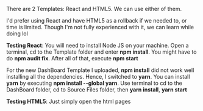  There are 2 Templates: React and HTML5. We can use either of them.
 
 I'd prefer using React and have HTML5 as a rollback if we needed to, or time is limited. Though I'm not fully experienced with it, we can learn while doing lol
 
 **Testing React**: You will need to install Node JS on your machine. Open a terminal, cd to the Template folder and enter **npm install**. You might have to do **npm audit fix**. After all of that, execute **npm start**
 
For the new DashBoard Template I uploaded, **npm install** did not work well installing all the dependencies. Hence, I switched to **yarn**. You can install **yarn** by executing **npm install --global yarn**. Use terminal to cd to the DashBoard folder, cd to Source Files folder, then **yarn install**, **yarn start**
 
 **Testing HTML5**: Just simply open the html pages
